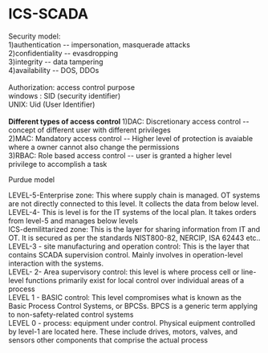 # ICS-SCADA
<html>
<body>Security model: <br>
1)authentication -- impersonation, masquerade attacks <br> 
2)confidentiality -- evasdropping <br>
3)integrity -- data tampering <br>
4)availability -- DOS, DDOs<br>

</br>
Authorization: access control purpose <br>
windows : SID (security identifier) <br>
UNIX: Uid  (User Identifier) <br>
</br>
<b> Different types of access control </b>
1)DAC: Discretionary access control -- concept of different user with different privileges </br>
2)MAC: Mandatory access control -- Higher level of protection is avaiable where a owner cannot also change the permissions </br>
3)RBAC: Role based access control -- user is granted a higher level privilege to accomplish a task </br>

</body>


Purdue model

LEVEL-5-Enterprise zone: This where supply chain is managed. OT systems are not directly connected to this level. It collects the data from below level. </br>
LEVEL-4- This is level is for the IT systems of the local plan. It takes orders from level-5 and manages below levels  </br>
ICS-demilittarized zone: This is the layer for sharing information from IT and OT. It is secured as per the standards NIST800-82, NERCIP, ISA 62443 etc.. </br>
LEVEL-3 - site manufacturing and operation control: This is the layer that contains SCADA supervision control. Mainly involves in  operation-level interaction with the systems. </br>
LEVEL- 2- Area supervisory control: this level is where process cell or line-level functions primarily exist
for local control over individual areas of a process </br>
LEVEL 1 - BASIC control: This level compromises what is known as the Basic Process Control Systems, or BPCSs. BPCS is a generic term applying to non-safety-related control systems </br>
LEVEL 0 - process: equipment under control. Physical euipment controlled by level-1 are located here. These include drives, motors, valves, and sensors other components that comprise the actual process </br>
</html>

